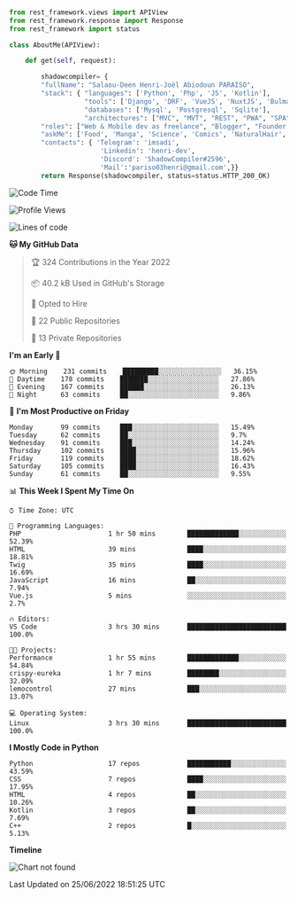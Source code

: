 ###
```python
from rest_framework.views import APIView
from rest_framework.response import Response
from rest_framework import status

class AboutMe(APIView):

    def get(self, request):

        shadowcompiler= {
        "fullName": "Salaou-Deen Henri-Joël Abiodoun PARAISO",
        "stack": { "languages": ['Python', 'Php', 'JS', 'Kotlin'],
                   "tools": ['Django', 'DRF', 'VueJS', 'NuxtJS', 'Bulma', 'Beufy'],
                   "databases": ['Mysql', 'Postgresql', 'Sqlite'],
                   "architectures": ["MVC", "MVT", "REST", "PWA", "SPA"]},        
        "roles": ["Web & Mobile dev as freelance", "Blogger", "Founder at @henrid3v", "Mentor"],
        "askMe": ['Food', 'Manga', 'Science', 'Comics', 'NaturalHair', 'Photography', 'Tech', 'Programming'],
        "contacts": { 'Telegram': 'imsadi',
                       'Linkedin': 'henri-dev',
                       'Discord': 'ShadowCompiler#2596',
                       'Mail':'pariso03henri@gmail.com',}}
        return Response(shadowcompiler, status=status.HTTP_200_OK)

```                    

<!--START_SECTION:waka-->
![Code Time](http://img.shields.io/badge/Code%20Time-0%20secs-blue)

![Profile Views](http://img.shields.io/badge/Profile%20Views-1-blue)

![Lines of code](https://img.shields.io/badge/From%20Hello%20World%20I%27ve%20Written-57%20Thousand%20lines%20of%20code-blue)

**🐱 My GitHub Data** 

> 🏆 324 Contributions in the Year 2022
 > 
> 📦 40.2 kB Used in GitHub's Storage 
 > 
> 💼 Opted to Hire
 > 
> 📜 22 Public Repositories 
 > 
> 🔑 13 Private Repositories  
 > 
**I'm an Early 🐤** 

```text
🌞 Morning    231 commits    █████████░░░░░░░░░░░░░░░░   36.15% 
🌆 Daytime    178 commits    ███████░░░░░░░░░░░░░░░░░░   27.86% 
🌃 Evening    167 commits    ██████░░░░░░░░░░░░░░░░░░░   26.13% 
🌙 Night      63 commits     ██░░░░░░░░░░░░░░░░░░░░░░░   9.86%

```
📅 **I'm Most Productive on Friday** 

```text
Monday       99 commits     ███░░░░░░░░░░░░░░░░░░░░░░   15.49% 
Tuesday      62 commits     ██░░░░░░░░░░░░░░░░░░░░░░░   9.7% 
Wednesday    91 commits     ███░░░░░░░░░░░░░░░░░░░░░░   14.24% 
Thursday     102 commits    ████░░░░░░░░░░░░░░░░░░░░░   15.96% 
Friday       119 commits    ████░░░░░░░░░░░░░░░░░░░░░   18.62% 
Saturday     105 commits    ████░░░░░░░░░░░░░░░░░░░░░   16.43% 
Sunday       61 commits     ██░░░░░░░░░░░░░░░░░░░░░░░   9.55%

```


📊 **This Week I Spent My Time On** 

```text
⌚︎ Time Zone: UTC

💬 Programming Languages: 
PHP                      1 hr 50 mins        █████████████░░░░░░░░░░░░   52.39% 
HTML                     39 mins             ████░░░░░░░░░░░░░░░░░░░░░   18.81% 
Twig                     35 mins             ████░░░░░░░░░░░░░░░░░░░░░   16.69% 
JavaScript               16 mins             ██░░░░░░░░░░░░░░░░░░░░░░░   7.94% 
Vue.js                   5 mins              ░░░░░░░░░░░░░░░░░░░░░░░░░   2.7%

🔥 Editors: 
VS Code                  3 hrs 30 mins       █████████████████████████   100.0%

🐱‍💻 Projects: 
Performance              1 hr 55 mins        █████████████░░░░░░░░░░░░   54.84% 
crispy-eureka            1 hr 7 mins         ████████░░░░░░░░░░░░░░░░░   32.09% 
lemocontrol              27 mins             ███░░░░░░░░░░░░░░░░░░░░░░   13.07%

💻 Operating System: 
Linux                    3 hrs 30 mins       █████████████████████████   100.0%

```

**I Mostly Code in Python** 

```text
Python                   17 repos            ███████████░░░░░░░░░░░░░░   43.59% 
CSS                      7 repos             ████░░░░░░░░░░░░░░░░░░░░░   17.95% 
HTML                     4 repos             ██░░░░░░░░░░░░░░░░░░░░░░░   10.26% 
Kotlin                   3 repos             ██░░░░░░░░░░░░░░░░░░░░░░░   7.69% 
C++                      2 repos             █░░░░░░░░░░░░░░░░░░░░░░░░   5.13%

```


**Timeline**

![Chart not found](https://raw.githubusercontent.com/shadowcompiler/shadowcompiler/main/charts/bar_graph.png) 


 Last Updated on 25/06/2022 18:51:25 UTC
<!--END_SECTION:waka-->
